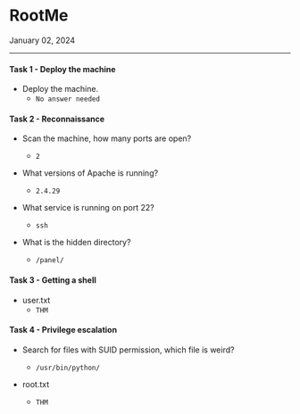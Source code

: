 # RootMe

January 02, 2024

-----------------------------------------

#### Task 1 - Deploy the machine

- Deploy the machine.
	- `No answer needed`

#### Task 2 - Reconnaissance

- Scan the machine, how many ports are open? 
	- `2`

- What versions of Apache is running?
	- `2.4.29`

- What service is running on port 22?
	- `ssh`

- What is the hidden directory?
	- `/panel/`


#### Task 3 - Getting a shell

- user.txt
	- `THM`

#### Task 4 - Privilege escalation

- Search for files with SUID permission, which file is weird?
	- `/usr/bin/python/`

- root.txt
	- `THM`

	